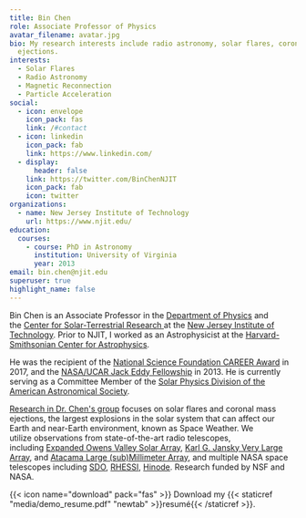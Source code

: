 ```yaml
---
title: Bin Chen
role: Associate Professor of Physics
avatar_filename: avatar.jpg
bio: My research interests include radio astronomy, solar flares, coronal mass
  ejections.
interests:
  - Solar Flares
  - Radio Astronomy
  - Magnetic Reconnection
  - Particle Acceleration
social:
  - icon: envelope
    icon_pack: fas
    link: /#contact
  - icon: linkedin
    icon_pack: fab
    link: https://www.linkedin.com/
  - display:
      header: false
    link: https://twitter.com/BinChenNJIT
    icon_pack: fab
    icon: twitter
organizations:
  - name: New Jersey Institute of Technology
    url: https://www.njit.edu/
education:
  courses:
    - course: PhD in Astronomy
      institution: University of Virginia
      year: 2013
email: bin.chen@njit.edu
superuser: true
highlight_name: false
---
```

Bin Chen is an Associate Professor in the [Department of Physics](http://physics.njit.edu/) and the [Center for Solar-Terrestrial Research](https://centers.njit.edu/cstr/)[ ](https://centers.njit.edu/cstr/)at the [New Jersey Institute of Technology](http://www.njit.edu/). Prior to NJIT, I worked as an Astrophysicist at the [Harvard-Smithsonian Center for Astrophysics](https://www.cfa.harvard.edu/). 

He was the recipient of the [National Science Foundation CAREER Award](https://en.wikipedia.org/wiki/National_Science_Foundation_CAREER_Awards) in 2017, and the [NASA/UCAR Jack Eddy Fellowship](https://cpaess.ucar.edu/heliophysics/jack-eddy) in 2013. He is currently serving as a Committee Member of the [Solar Physics Division of the American Astronomical Society](https://spd.aas.org/).  

[Research in Dr. Chen's group](https://bchensun.wixsite.com/home/research) focuses on solar flares and coronal mass ejections, the largest explosions in the solar system that can affect our Earth and near-Earth environment, known as Space Weather. We utilize observations from state-of-the-art radio telescopes, including [Expanded Owens Valley Solar Array](http://ovsa.njit.edu/), [Karl G. Jansky Very Large Array](https://science.nrao.edu/facilities/vla), and [Atacama Large (sub)Millimeter Array](https://www.almaobservatory.org/en/home/), and multiple NASA space telescopes including [SDO](https://sdo.gsfc.nasa.gov/), [RHESSI](https://hesperia.gsfc.nasa.gov/rhessi3/), [Hinode](https://www.nasa.gov/mission_pages/hinode/mission.html). Research funded by NSF and NASA.

{{< icon name="download" pack="fas" >}} Download my {{< staticref "media/demo_resume.pdf" "newtab" >}}resumé{{< /staticref >}}.